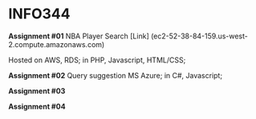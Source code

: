 # INFO344
**Assignment #01**
NBA Player Search [Link] (ec2-52-38-84-159.us-west-2.compute.amazonaws.com)

Hosted on AWS, RDS;
in PHP, Javascript, HTML/CSS;


**Assignment #02**
Query suggestion
MS Azure; 
in C#, Javascript;

**Assignment #03**

**Assignment #04**
